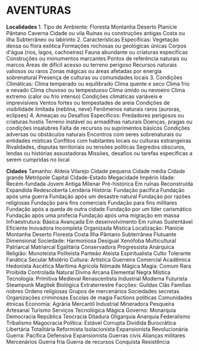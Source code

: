 # AVENTURAS

**Localidades**
    1. Tipo de Ambiente:
        Floresta
        Montanha
        Deserto
        Planície
        Pântano
        Caverna
        Cidade ou vila
        Ruínas ou construções antigas
        Costa ou ilha
        Subterrâneo ou labirinto
    2. Características Específicas:
        Vegetação densa ou flora exótica
        Formações rochosas ou geológicas únicas
        Corpos d'água (rios, lagos, cachoeiras)
        Fauna abundante ou criaturas específicas
        Construções ou monumentos marcantes
        Pontos de referência naturais ou marcos
        Áreas de difícil acesso ou terreno perigoso
        Recursos naturais valiosos ou raros
        Zonas mágicas ou áreas afetadas por energia sobrenatural
        Presença de culturas ou comunidades locais
    3. Condições Climáticas:
        Clima temperado ou equilibrado
        Clima quente e seco
        Clima frio e nevado
        Clima chuvoso ou tempestuoso
        Clima úmido ou nevoeiro
        Clima extremo (calor ou frio intenso)
        Condições climáticas variáveis e imprevisíveis
        Ventos fortes ou tempestades de areia
        Condições de visibilidade limitada (neblina, neve)
        Fenômenos naturais raros (auroras, eclipses)
    4. Ameaças ou Desafios Específicos:
        Predadores perigosos ou criaturas hostis
        Terreno instável ou armadilhas naturais
        Doenças, pragas ou condições insalubres
        Falta de recursos ou suprimentos básicos
        Condições adversas ou obstáculos naturais
        Encontros com seres sobrenaturais ou entidades místicas
        Conflitos com habitantes locais ou culturas estrangeiras
        Rivalidades, disputas territoriais ou tensões políticas
        Segredos obscuros, lendas ou histórias assustadoras
        Missões, desafios ou tarefas específicas a serem cumpridas no local

**Cidades**
    Tamanho:
        Aldeia
        Vilarejo
        Cidade pequena
        Cidade média
        Cidade grande
        Metrópole
        Capital
        Cidade-Estado
        Megacidade
        Império
    Idade:
        Recém-fundada
        Jovem
        Antiga
        Milenar
        Pré-histórica
        Em ruínas
        Reconstruída
        Expandida
        Redescoberta
        Lendária
    História:
        Fundação pacífica
        Fundação após uma guerra
        Fundação após um desastre natural
        Fundação por razões religiosas
        Fundação para fins comerciais
        Fundação para fins militares
        Fundação após a queda de outra cidade
        Fundação por um líder carismático
        Fundação após uma profecia
        Fundação após uma migração em massa
    Infraestrutura:
        Básica
        Avançada
        Em desenvolvimento
        Em ruínas
        Sustentável
        Eficiente
        Inovadora
        Incompleta
        Organizada
        Mística
    Localização:
        Planície
        Montanha
        Deserto
        Floresta
        Costa
        Ilha
        Pântano
        Subterrânea
        Flutuante
        Dimensional
    Sociedade:
        Harmoniosa
        Desigual
        Xenófoba
        Multicultural
        Patriarcal
        Matriarcal
        Egalitária
        Conservadora
        Progressista
        Anárquica
    Religião:
        Monoteísta
        Politeísta
        Panteão
        Ateísta
        Espiritualista
        Culto
        Tolerante
        Fanática
        Secular
        Mistério
    Cultura:
        Artística
        Guerreira
        Comercial
        Acadêmica
        Hedonista
        Ascética
        Marítima
        Agrícola
        Nômade
        Mágica
    Magia:
        Comum
        Rara
        Proibida
        Controlada
        Natural
        Divina
        Arcana
        Elemental
        Negra
        Mística
    Tecnologia:
        Primitiva
        Medieval
        Renascentista
        Industrial
        Moderna
        Futurista
        Steampunk
        Magitek
        Biológica
        Extraterrestre
    Facções:
        Guildas
        Clãs
        Famílias nobres
        Ordens religiosas
        Grupos de mercenários
        Sociedades secretas
        Organizações criminosas
        Escolas de magia
        Factions políticas
        Comunidades étnicas
    Economia:
        Agrária
        Mercantil
        Industrial
        Mineradora
        Pesqueira
        Artesanal
        Turismo
        Serviços
        Tecnológica
        Mágica
    Governo:
        Monarquia
        Democracia
        República
        Teocracia
        Ditadura
        Oligarquia
        Anarquia
        Federalismo
        Tribalismo
        Magocracia
    Política:
        Estável
        Corrupta
        Dividida
        Burocrática
        Libertária
        Totalitária
        Reformista
        Isolacionista
        Expansionista
        Revolucionária
    Guerra:
        Pacífica
        Defensiva
        Expansionista
        Guerras civis
        Alianças militares
        Mercenários
        Guerra fria
        Guerra de recursos
        Conquista
        Resistência
